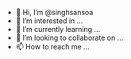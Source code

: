 - 👋 Hi, I’m @singhsansoa
- 👀 I’m interested in ...
- 🌱 I’m currently learning ...
- 💞️ I’m looking to collaborate on ...
- 📫 How to reach me ...

<!---
singhsansoa/singhsansoa is a ✨ special ✨ repository because its `README.md` (this file) appears on your GitHub profile.
You can click the Preview link to take a look at your changes.
--->
